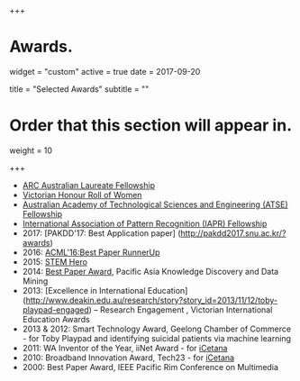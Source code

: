 +++
# Awards.
widget = "custom"
active = true
date = 2017-09-20

title = "Selected Awards"
subtitle = ""

# Order that this section will appear in.
weight = 10

+++

* [ARC Australian Laureate Fellowship](http://www.arc.gov.au/2017-laureate-profile-professor-svetha-venkatesh)
* [Victorian Honour Roll of Women](https://www.premier.vic.gov.au/twenty-victorian-women-awarded-prestigious-honour/)
* [Australian Academy of Technological Sciences and Engineering (ATSE) Fellowship](https://www.atse.org.au/)
* [International Association of Pattern Recognition (IAPR) Fellowship](http://www.iapr.org/)
* 2017: [PAKDD'17: Best Application paper] (http://pakdd2017.snu.ac.kr/?awards)
* 2016: [ACML'16:Best Paper RunnerUp](http://www.acml-conf.org/2016)
* 2015: [STEM Hero](http://www.deakin.edu.au/research/research-news/articles/svetha-venkatesh-stem-hero)
* 2014:  [Best Paper Award](http://www.pakdd2015.jvn.edu.vn/index.php/awards/best-paper-awards), Pacific Asia Knowledge Discovery and Data Mining
* 2013: [Excellence in International Education] (http://www.deakin.edu.au/research/story?story_id=2013/11/12/toby-playpad-engaged) – Research Engagement , Victorian International Education Awards 
* 2013 & 2012: Smart Technology Award, Geelong Chamber of Commerce - for Toby Playpad and identifying suicidal patients via machine learning
* 2011: WA Inventor of the Year, iiNet Award - for [iCetana](https://icetana.com/)
* 2010: Broadband Innovation Award, Tech23 - for [iCetana](https://icetana.com/)
* 2000: Best Paper Award, IEEE Pacific Rim Conference on Multimedia